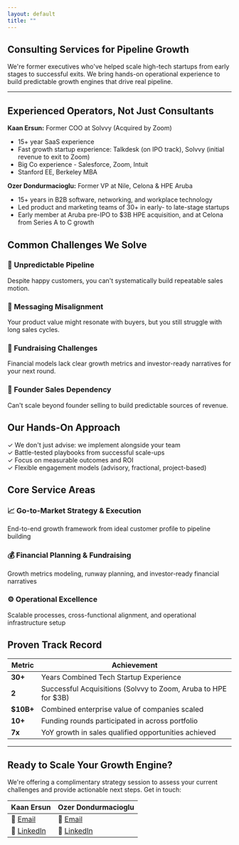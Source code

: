 ```yaml
---
layout: default
title: ""
---
```


## Consulting Services for Pipeline Growth

We're former executives who've helped scale high-tech startups from early stages to successful exits. We bring hands-on operational experience to build predictable growth engines that drive real pipeline.

---

## Experienced Operators, Not Just Consultants

**Kaan Ersun:** Former COO at Solvvy (Acquired by Zoom)

- 15+ year SaaS experience
- Fast growth startup experience: Talkdesk (on IPO track), Solvvy (initial revenue to exit to Zoom)
- Big Co experience - Salesforce, Zoom, Intuit
- Stanford EE, Berkeley MBA

**Ozer Dondurmacioglu:** Former VP at Nile, Celona & HPE Aruba

- 15+ years in B2B software, networking, and workplace technology
- Led product and marketing teams of 30+ in early- to late-stage startups
- Early member at Aruba pre-IPO to $3B HPE acquisition, and at Celona from Series A to C growth


## Common Challenges We Solve

### 🤷 Unpredictable Pipeline
Despite happy customers, you can't systematically build repeatable sales motion.

### 🤔 Messaging Misalignment
Your product value might resonate with buyers, but you still struggle with long sales cycles.

### 💸 Fundraising Challenges
Financial models lack clear growth metrics and investor-ready narratives for your next round.

### 🚫 Founder Sales Dependency
Can't scale beyond founder selling to build predictable sources of revenue.


## Our Hands-On Approach

✓ We don't just advise: we implement alongside your team  
✓ Battle-tested playbooks from successful scale-ups  
✓ Focus on measurable outcomes and ROI  
✓ Flexible engagement models (advisory, fractional, project-based)


## Core Service Areas

### 📈 Go-to-Market Strategy & Execution
End-to-end growth framework from ideal customer profile to pipeline building

### 💰 Financial Planning & Fundraising
Growth metrics modeling, runway planning, and investor-ready financial narratives

### ⚙️ Operational Excellence
Scalable processes, cross-functional alignment, and operational infrastructure setup


## Proven Track Record

| Metric | Achievement |
|--------|------------|
| **30+** | Years Combined Tech Startup Experience |
| **2** | Successful Acquisitions (Solvvy to Zoom, Aruba to HPE for $3B) |
| **$10B+** | Combined enterprise value of companies scaled |
| **10+** | Funding rounds participated in across portfolio |
| **7x** | YoY growth in sales qualified opportunities achieved |

--- 

## Ready to Scale Your Growth Engine?

We're offering a complimentary strategy session to assess your current challenges and provide actionable next steps. Get in touch: 

| Kaan Ersun | Ozer Dondurmacioglu |
|------------|---------------------|
| 📧 [Email](mailto:kaanersun@gmail.com) | 📧 [Email](mailto:ozerdo@gmail.com) |
| 🔗 [LinkedIn](https://www.linkedin.com/in/kaanersun) | 🔗 [LinkedIn](https://www.linkedin.com/in/ozerdo) |